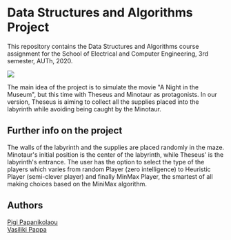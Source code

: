 # Data Structures and Algorithms Project

This repository contains the Data Structures and Algorithms course assignment for the School of Electrical and Computer Engineering, 3rd semester, AUTh, 2020. 

![](https://github.com/valiapp/Data-Structures-and-Algorithms-Project-3rd-semester.preview.png)

The main idea of the project is to simulate the movie "A Νight in the Μuseum", but this time with Theseus and Minotaur as protagonists. In our version, Theseus is aiming to collect all the supplies placed into the labyrinth while avoiding being caught by the Minotaur. 

## Further info on the project
The walls of the labyrinth and the supplies are placed randomly in the maze. Minotaur's initial position is the center of the labyrinth, while Theseus' is the labyrinth's entrance. The user has the option to select the type of the players which varies from random Player (zero intelligence) to Heuristic Player (semi-clever player) and finally MinMax Player, the smartest of all making choices based on the MiniMax algorithm.

## Authors
[Pigi Papanikolaou](https://github.com/pigipapa) <br/>
[Vasiliki Pappa](https://github.com/valiapp)